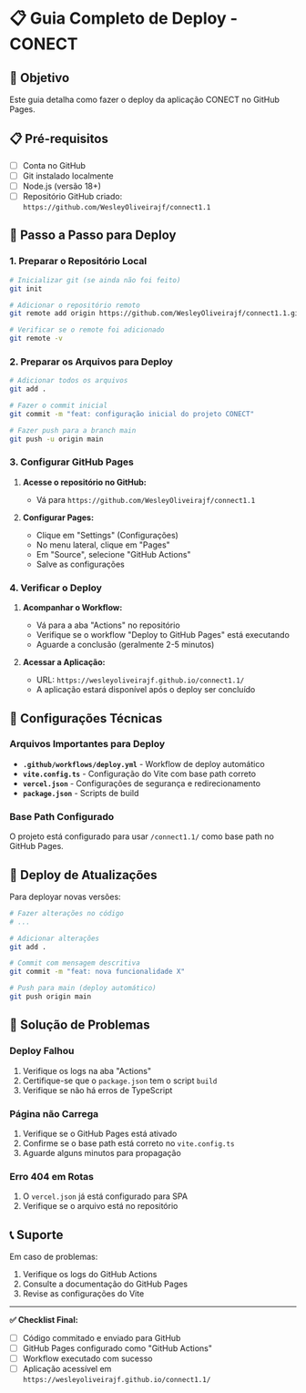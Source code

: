 # 📋 Guia Completo de Deploy - CONECT

## 🎯 Objetivo
Este guia detalha como fazer o deploy da aplicação CONECT no GitHub Pages.

## 📋 Pré-requisitos

- [ ] Conta no GitHub
- [ ] Git instalado localmente
- [ ] Node.js (versão 18+)
- [ ] Repositório GitHub criado: `https://github.com/WesleyOliveirajf/connect1.1`

## 🚀 Passo a Passo para Deploy

### 1. Preparar o Repositório Local

```bash
# Inicializar git (se ainda não foi feito)
git init

# Adicionar o repositório remoto
git remote add origin https://github.com/WesleyOliveirajf/connect1.1.git

# Verificar se o remote foi adicionado
git remote -v
```

### 2. Preparar os Arquivos para Deploy

```bash
# Adicionar todos os arquivos
git add .

# Fazer o commit inicial
git commit -m "feat: configuração inicial do projeto CONECT"

# Fazer push para a branch main
git push -u origin main
```

### 3. Configurar GitHub Pages

1. **Acesse o repositório no GitHub:**
   - Vá para `https://github.com/WesleyOliveirajf/connect1.1`

2. **Configurar Pages:**
   - Clique em "Settings" (Configurações)
   - No menu lateral, clique em "Pages"
   - Em "Source", selecione "GitHub Actions"
   - Salve as configurações

### 4. Verificar o Deploy

1. **Acompanhar o Workflow:**
   - Vá para a aba "Actions" no repositório
   - Verifique se o workflow "Deploy to GitHub Pages" está executando
   - Aguarde a conclusão (geralmente 2-5 minutos)

2. **Acessar a Aplicação:**
   - URL: `https://wesleyoliveirajf.github.io/connect1.1/`
   - A aplicação estará disponível após o deploy ser concluído

## 🔧 Configurações Técnicas

### Arquivos Importantes para Deploy

- **`.github/workflows/deploy.yml`** - Workflow de deploy automático
- **`vite.config.ts`** - Configuração do Vite com base path correto
- **`vercel.json`** - Configurações de segurança e redirecionamento
- **`package.json`** - Scripts de build

### Base Path Configurado

O projeto está configurado para usar `/connect1.1/` como base path no GitHub Pages.

## 🔄 Deploy de Atualizações

Para deployar novas versões:

```bash
# Fazer alterações no código
# ...

# Adicionar alterações
git add .

# Commit com mensagem descritiva
git commit -m "feat: nova funcionalidade X"

# Push para main (deploy automático)
git push origin main
```

## 🐛 Solução de Problemas

### Deploy Falhou
1. Verifique os logs na aba "Actions"
2. Certifique-se que o `package.json` tem o script `build`
3. Verifique se não há erros de TypeScript

### Página não Carrega
1. Verifique se o GitHub Pages está ativado
2. Confirme se o base path está correto no `vite.config.ts`
3. Aguarde alguns minutos para propagação

### Erro 404 em Rotas
1. O `vercel.json` já está configurado para SPA
2. Verifique se o arquivo está no repositório

## 📞 Suporte

Em caso de problemas:
1. Verifique os logs do GitHub Actions
2. Consulte a documentação do GitHub Pages
3. Revise as configurações do Vite

---

**✅ Checklist Final:**
- [ ] Código commitado e enviado para GitHub
- [ ] GitHub Pages configurado como "GitHub Actions"
- [ ] Workflow executado com sucesso
- [ ] Aplicação acessível em `https://wesleyoliveirajf.github.io/connect1.1/`